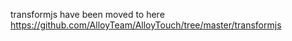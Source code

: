 transformjs have been moved to here https://github.com/AlloyTeam/AlloyTouch/tree/master/transformjs
